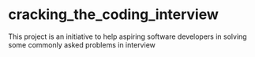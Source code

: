 # cracking_the_coding_interview
This project is an initiative to help aspiring software developers in solving some commonly asked problems in interview
